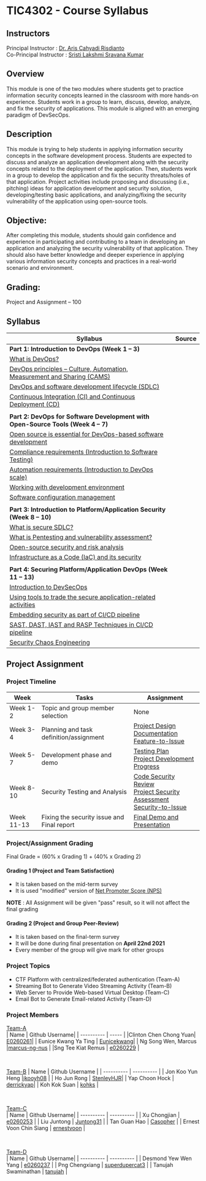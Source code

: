 # TIC4302 - Course Syllabus

## Instructors

Principal Instructor : [Dr. Aris Cahyadi Risdianto](https://github.com/ariscahyadi)  
Co-Principal Instructor : [Sristi Lakshmi Sravana Kumar](https://github.com/sristisravan)

## Overview 
This module is one of the two modules where students get to practice information security concepts learned in the classroom with more hands-on experience. Students work in a group to learn, discuss, develop, analyze, and fix the security of applications. This module is aligned with an emerging paradigm of DevSecOps. 

## Description
This module is trying to help students in applying information security concepts in the software development process. Students are expected to discuss and analyze an application development along with the security concepts related to the deployment of the application. Then, students work in a group to develop the application and fix the security threats/holes of that application. Project activities include proposing and discussing (i.e., pitching) ideas for application development and security solution, developing/testing basic applications, and analyzing/fixing the security vulnerability of the application using open-source tools. 

## Objective: 
After completing this module, students should gain confidence and experience in participating and contributing to a team in developing an application and analyzing the security vulnerability of that application. They should also have better knowledge and deeper experience in applying various information security concepts and practices in a real-world scenario and environment. 

## Grading:  
Project and Assignment – 100 

## Syllabus

|    Syllabus   |     Source    |
| ------------- | ------------- |
| **Part 1: Introduction to DevOps (Week 1 – 3)**  |   |
| [What is DevOps?](material/Week-2-DevOps.pdf)  |   |
| [DevOps principles – Culture, Automation, Measurement and Sharing (CAMS)](material/Week-2-DevOps.pdf) | |
| [DevOps and software development lifecycle (SDLC)](material/Week-3-CI_CD.pdf) |  |
| [Continuous Integration (CI) and Continuous Deployment (CD)](material/Week-3-CI_CD.pdf) |  |
| | |
| **Part 2: DevOps for Software Development with Open-Source Tools (Week 4 – 7)** |   | 
| [Open source is essential for DevOps-based software development](material/Week-4-DevOps-OpenSource.pdf) |   |
| [Compliance requirements (Introduction to Software Testing)](material/Week-5-Software-Testing.pdf) |   |
| [Automation requirements (Introduction to DevOps scale)](material/Week-6-DevOps-Scaling.pdf) |   |
| [Working with development environment](material/Week-7-Dev-Env-Config-Mgmt.pdf) |   |
| [Software configuration management](material/Week-7-Dev-Env-Config-Mgmt.pdf) |   |
| | |
| **Part 3: Introduction to Platform/Application Security (Week 8 – 10)** |   |
| [What is secure SDLC?](material/Week-8-Secure-SDLC.pdf) |   |
| [What is Pentesting and vulnerability assessment?](material/Week-8-Pentesting.pdf) |   |
| [Open-source security and risk analysis](material/Week-9-Open-Source-Security.pdf) |   |
| [Infrastructure as a Code (IaC) and its security](material/Week-10-IaC-and-Security.pdf) |   |
| | |
| **Part 4: Securing Platform/Application DevOps (Week 11 – 13)** |   |
| [Introduction to DevSecOps](material/Week-11-State-of-DevSecOps.pdf) |   |
| [Using tools to trade the secure application-related activities](material/Week-11-State-of-DevSecOps.pdf) |   |
| [Embedding security as part of CI/CD pipeline](material/Week-12-SAST-DAST-IAST-RASP.pdf) |   |
| [SAST, DAST, IAST and RASP Techniques in CI/CD pipeline](material/Week-12-SAST-DAST-IAST-RASP.pdf) |   |
| [Security Chaos Engineering](material/Week-13-Security-Chaos-Engineering.pdf) |   |

## Project Assignment

### Project Timeline

|    Week   |     Tasks   | Assignment |
| --------- | ----------  | ---------- |
| Week 1-2  | Topic and group member selection | None |
| Week 3-4  | Planning and task definition/assignment | [Project Design Documentation](assignment/project-design-assignment.md) </br> [Feature-to-Issue](assignment/feature-to-issue-assignment.md) | 
| Week 5-7  | Development phase and demo | [Testing Plan](assignment/testing-plan-assignment.md) </br> [Project Development Progress](assignment/project-development-assignment.md) |
| Week 8-10 | Security Testing and Analysis | [Code Security Review](assignment/code-security-review-assignment.md) </br> [Project Security Assessment](assignment/project-security-assessment-assignment.md) </br> [Security-to-Issue](assignment/security-assessment-to-issue-assignment.md)|
| Week 11-13| Fixing the security issue and Final report | [Final Demo and Presentation](assignment/final-project-demo-assignment.md) |


### Project/Assignment Grading

Final Grade = (60% x Grading 1) + (40% x Grading 2)

#### Grading 1 (Project and Team Satisfaction)

- It is taken based on the mid-term survey
- It is used "modified" version of [Net Promoter Score (NPS)](https://en.wikipedia.org/wiki/Net_Promoter)

**NOTE** : All Assignment will be given "pass" result, so it will not affect the final grading

#### Grading 2 (Project and Group Peer-Review)

- It is taken based on the final-term survey 
- It will be done during final presentation on **April 22nd 2021**
- Every member of the group will give mark for other groups


### Project Topics
- CTF Platform with centralized/federated authentication (Team-A) 
- Streaming Bot to Generate Video Streaming Activity (Team-B) 
- Web Server to Provide Web-based Virtual Desktop (Team-C) 
- Email Bot to Generate Email-related Activity (Team-D)

### Project Members

[Team-A](https://github.com/orgs/TIC4302/teams/team-a)  
|     Name   | Github Username| 
| ----------  | ----- |
|Clinton Chen Chong Yuan| [E0260261](https://github.com/E0260261)|
| Eunice Kwang Ya Ting | [Eunicekwang](https://github.com/Eunicekwang)|
|	Ng Song Wen, Marcus |[marcus-ng-nus](https://github.com/marcus-ng-nus) |
|Sng Tee Kiat Remus | [e0260229](https://github.com/sngtk) |

<br>

[Team-B](https://github.com/orgs/TIC4302/teams/team-b) 
|     Name   | Github Username |
| ----------  | ---------- |
| Jon Koo Yun Heng |[jkooyh08](https://github.com/jkooyh08) |
| Ho Jun Rong | [StenleyHJR](https://github.com/StenleyHJR)|
| Yap Choon Hock | [derrickyap](https://github.com/derrickyap)|
| Koh Kok Suan | [kohks](https://github.com/kohks) |

<br> 

[Team-C](https://github.com/orgs/TIC4302/teams/team-c)  
|     Name   | Github Username|
| ----------  | ---------- |
| Xu Chongjian | [e0260253](https://github.com/e0260253) |
| Liu Juntong | [Juntong31](https://github.com/Juntong31) |
| Tan Guan Hao | [Casopher](https://github.com/Casopher) |
| Ernest Voon Chin Siang | [ernestvoon](https://github.com/ernestvoon) |


<br>

[Team-D](https://github.com/orgs/TIC4302/teams/team-d)  
|     Name   | Github Username|
| ----------  | ---------- |
| Desmond Yew Wen Yang | [e0260237](https://github.com/e0260237) |
| Png Chengxiang | [superdupercat3](https://github.com/superdupercat3) |
| Tanujah Swaminathan | [tanujah](https://github.com/tanujah) |
